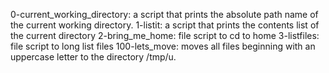 0-current_working_directory: a script that prints the absolute path name of the current working directory.
1-listit: a script that prints the contents list of the current directory
2-bring_me_home: file script to cd to home
3-listfiles: file script to long list files
100-lets_move:  moves all files beginning with an uppercase letter to the directory /tmp/u.
